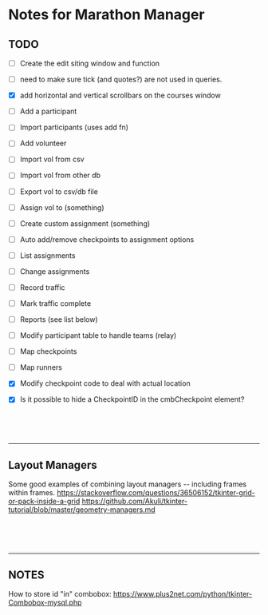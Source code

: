 # Notes for Marathon Manager

## TODO
- [ ] Create the edit siting window and function
- [ ] need to make sure tick (and quotes?) are not used in queries.

- [x] add horizontal and vertical scrollbars on the courses window
- [ ] Add a participant
- [ ] Import participants (uses add fn)
- [ ] Add volunteer
- [ ] Import vol from csv 
- [ ] Import vol from other db
- [ ] Export vol to csv/db file
- [ ] Assign vol to (something)
- [ ] Create custom assignment (something)
- [ ] Auto add/remove checkpoints to assignment options
- [ ] List assignments
- [ ] Change assignments
- [ ] Record traffic
- [ ] Mark traffic complete
- [ ] Reports (see list below)
- [ ] Modify participant table to handle teams (relay)
- [ ] Map checkpoints
- [ ] Map runners

- [x] Modify checkpoint code to deal with actual location
- [x] Is it possible to hide a CheckpointID in the cmbCheckpoint element?



<br />
<br />
<br />

***
## Layout Managers
Some good examples of combining layout managers -- including frames within frames.
https://stackoverflow.com/questions/36506152/tkinter-grid-or-pack-inside-a-grid
https://github.com/Akuli/tkinter-tutorial/blob/master/geometry-managers.md  



<br />
<br />
<br />

***
## NOTES

How to store id "in" combobox: https://www.plus2net.com/python/tkinter-Combobox-mysql.php
 

